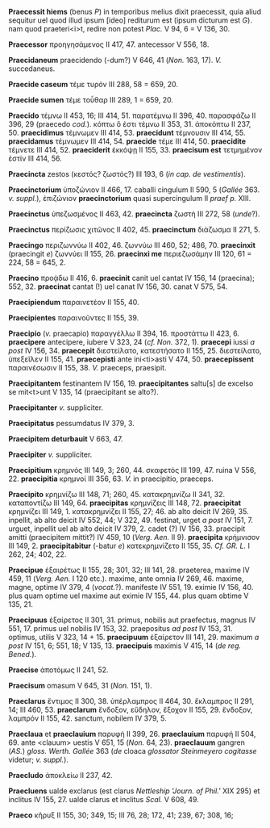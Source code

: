 **Praecessit hiems** (benus *P*) in temporibus melius dixit praecessit,
quia aliud sequitur uel quod illud ipsum \[ideo\] rediturum est (ipsum
dicturum est *G*). nam quod praeteri\<i\>t, redire non potest *Plac.*
V 94, 6 = V 136, 30.

**Praecessor** προηγησάμενος II 417, 47. antecessor V 556, 18.

**Praecidaneum** praecidendo (-dum?) V 646, 41 (*Non.* 163, 17). *V.*
succedaneus.

**Praecide caseum** τέμε τυρόν III 288, 58 = 659, 20.

**Praecide sumen** τέμε τοὖθαρ III 289, 1 = 659, 20.

**Praecido** τέμνω II 453, 16; III 414, 51. παρατέμνω II 396, 40.
παρασφάζω II 396, 29 (praecedo *cod.*). κόπτω ὅ ἐστι τέμνω II 353, 31.
ἀποκόπτω II 237, 50. **praecidimus** τέμνωμεν III 414, 53.
**praecidunt** τέμνουσιν III 414, 55. **praecidamus** τέμνωμεν III 414,
54. **praecide** τέμε III 414, 50. **praecidite** τέμνετε III 414, 52.
**praeciderit** ἐκκόψῃ II 155, 33. **praecisum est** τετμημένον ἐστίν
III 414, 56.

**Praecincta** zestos (κεστός? ζωστός?) III 193, 6 (*in cap. de
vestimentis*).

**Praecinctorium** ὑποζώνιον II 466, 17. caballi cingulum II 590, 5
(*Gallée* 363. *v. suppl.*), ἐπιζώνιον **praecinctorium** quasi
supercingulum II *praef p.* XIII.

**Praecinctus** ὑπεζωσμένος II 463, 42. **praecincta** ζωστή III 272, 58
(*unde*?).

**Praecinctus** περίζωσις χιτῶνος II 402, 45. **praecinctum** διάζωσμα
II 271, 5.

**Praecingo** περιζωννύω II 402, 46. ζωννύω III 460, 52; 486, 70.
**praecinxit** (praecingit *e*) ζωννύει II 155, 26. **praecinxi me**
περιεζωσάμην III 120, 61 = 224, 58 = 645, 2.

**Praecino** προᾴδω II 416, 6. **praecinit** canit uel cantat IV 156, 14
(praecina); 552, 32. **praecinat** cantat (!) uel canat IV 156, 30.
canat V 575, 54.

**Praecipiendum** παραινετέον II 155, 40.

**Praecipientes** παραινοῦντες II 155, 39.

**Praecipio** (*v.* praecapio) παραγγέλλω II 394, 16. προστάττω II 423,
6. **praecipere** antecipere, iubere V 323, 24 (*cf. Non.* 372, 1).
**praecepi** iussi *a post* IV 156, 34. **praecepit** διεστείλατο,
κατεστήσατο II 155, 25. διεστείλατο, ὑπεξεῖλεν II 155, 41.
**praecepisti** ante ini\<ti\>asti V 474, 50. **praecepissent**
παραινέσωσιν II 155, 38. *V.* praeceps, praesipit.

**Praecipitantem** festinantem IV 156, 19. **praecipitantes** saltu\[s\]
de excelso se mit\<t\>unt V 135, 14 (praecipitant se alto?).

**Praecipitanter** *v.* suppliciter.

**Praecipitatus** pessumdatus IV 379, 3.

**Praecipitem deturbauit** V 663, 47.

**Praecipiter** *v.* suppliciter.

**Praecipitium** κρημνός III 149, 3; 260, 44. σκαφετός III 199, 47.
ruina V 556, 22. **praecipitia** κρημνοί III 356, 63. *V.* in
praecipitio, praeceps.

**Praecipito** κρημνίζω III 148, 71; 260, 45. κατακρημνίζω II 341, 32.
καταποντίζω III 149, 64. **praecipitas** κρημνίζεις III 148, 72.
**praecipitat** κρημνίζει III 149, 1. κατακρημνίζει II 155, 27; 46. ab
alto deicit IV 269, 35. inpellit, ab alto deicit IV 552, 44; V 322, 49.
festinat, urget *a post* IV 151, 7. urguet, inpellit uel ab alto deicit
IV 379, 2. cadet (?) IV 156, 33. praecipit amitti (praecipitem mittit?)
IV 459, 10 (*Verg. Aen.* II 9). **praecipita** κρήμνισον III 149, 2.
**praecipitabitur** (-batur *e*) κατεκρημνίζετο II 155, 35. *Cf. GR. L.* I
262, 24; 402, 22.

**Praecipue** ἐξαιρέτως II 155, 28; 301, 32; III 141, 28. praeterea,
maxime IV 459, 11 (*Verg. Aen.* I 120 etc.). maxime, ante omnia IV
269, 46. maxime, magne, optime IV 379, 4 (*vocat.*?). manifeste IV 551,
19. eximie IV 156, 40. plus quam optime uel maxime aut eximie IV 155,
44. plus quam obtime V 135, 21.

**Praecipuus** ἐξαίρετος II 301, 31. primus, nobilis aut praefectus,
magnus IV 551, 17. primus uel nobilis IV 153, 32. praepositus *ad post*
IV 153, 31. optimus, utilis V 323, 14 + 15. **praecipuum** ἐξαίρετον III
141, 29. maximum *a post* IV 151, 6; 551, 18; V 135, 13.
**praecipuis** maximis V 415, 14 (*de reg. Bened.*).

**Praecise** ἀποτόμως II 241, 52.

**Praecisum** omasum V 645, 31 (*Non.* 151, 1).

**Praeclarus** ἔντιμος II 300, 38. ὑπέρλαμπρος II 464, 30. ἔκλαμπρος II
291, 14; III 460, 53. **praeclarum** ἔνδοξον, εὔδηλον, ἔξοχον II 155,
29. ἔνδοξον, λαμπρόν II 155, 42. sanctum, nobilem IV 379, 5.

**Praeclaua** et **praeclauium** παρυφή II 399, 26. **praeclauium**
παρυφή II 504, 69. ante \<clauum\> uestis V 651, 15 (*Non.* 64, 23).
**praeclauum** gangren (*AS.*) *gloss. Werth. Gallée* 363 (*de* cloaca
*glossator Steinmeyero cogitasse* videtur; *v. suppl.*).

**Praecludo** ἀποκλείω II 237, 42.

**Praecluens** ualde exclarus (est clarus *Nettleship 'Journ. of Phil.'*
XIX 295) et inclitus IV 155, 27. ualde clarus et inclitus *Scal.* V 608,
49.

**Praeco** κῆρυξ II 155, 30; 349, 15; III 76, 28; 172, 41; 239, 67; 308,
16;
